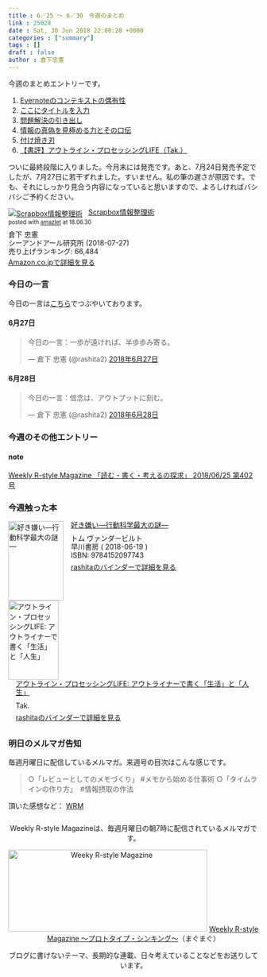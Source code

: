 ```yaml
---
title : 6／25 〜 6／30　今週のまとめ
link : 25028
date : Sat, 30 Jun 2018 22:00:28 +0000
categories : ["summary"]
tags : []
draft : false
author : 倉下忠憲
---
```


今週のまとめエントリーです。
 
<ol>
<li><a href="https://rashita.net/blog/?p=24986">Evernoteのコンテキストの偶有性</a></li>
<li><a href="https://rashita.net/blog/?p=24998">ここにタイトルを入力</a></li>
<li><a href="https://rashita.net/blog/?p=25002">問題解決の引き出し</a></li>
<li><a href="https://rashita.net/blog/?p=25009">情報の真偽を見極める力とその口伝</a></li>
<li><a href="https://rashita.net/blog/?p=25015">付け焼き刃</a></li>
<li><a href="https://rashita.net/blog/?p=25022">【書評】アウトライン・プロセッシングLIFE（Tak.）</a></li>
</ol>

ついに最終段階に入りました。今月末には発売です。あと、7月24日発売予定でしたが、7月27日に若干ずれました。すいません。私の筆の遅さが原因です。でも、それにしっかり見合う内容になっていると思いますので、よろしければバシバシご予約ください。

<div class="amazlet-box" style="margin-bottom:0px;"><div class="amazlet-image" style="float:left;margin:0px 12px 1px 0px;"><a href="http://www.amazon.co.jp/exec/obidos/ASIN/4863542526/rashita1000-22/ref=nosim/" name="amazletlink" target="_blank"><img src="https://images-fe.ssl-images-amazon.com/images/I/51L7tTg9PML._SL160_.jpg" alt="Scrapbox情報整理術" style="border: none;" /></a></div><div class="amazlet-info" style="line-height:120%; margin-bottom: 10px"><div class="amazlet-name" style="margin-bottom:10px;line-height:120%"><a href="http://www.amazon.co.jp/exec/obidos/ASIN/4863542526/rashita1000-22/ref=nosim/" name="amazletlink" target="_blank">Scrapbox情報整理術</a><div class="amazlet-powered-date" style="font-size:80%;margin-top:5px;line-height:120%">posted with <a href="http://www.amazlet.com/" title="amazlet" target="_blank">amazlet</a> at 18.06.30</div></div><div class="amazlet-detail">倉下 忠憲 <br />シーアンドアール研究所 (2018-07-27)<br />売り上げランキング: 66,484<br /></div><div class="amazlet-sub-info" style="float: left;"><div class="amazlet-link" style="margin-top: 5px"><a href="http://www.amazon.co.jp/exec/obidos/ASIN/4863542526/rashita1000-22/ref=nosim/" name="amazletlink" target="_blank">Amazon.co.jpで詳細を見る</a></div></div></div><div class="amazlet-footer" style="clear: left"></div></div>


<h3>今日の一言</h3>

今日の一言は<a href="http://twitter.com/rashita2 ">こちら</a>でつぶやいております。

<h4>6月27日</h4>

<blockquote class="twitter-tweet" data-lang="ja"><p lang="ja" dir="ltr">今日の一言：一歩が遠ければ、半歩歩み寄る。</p>&mdash; 倉下 忠憲 (@rashita2) <a href="https://twitter.com/rashita2/status/1011874594368573440?ref_src=twsrc%5Etfw">2018年6月27日</a></blockquote>
<script async src="https://platform.twitter.com/widgets.js" charset="utf-8"></script>


<h4>6月28日</h4>

<blockquote class="twitter-tweet" data-lang="ja"><p lang="ja" dir="ltr">今日の一言：信念は、アウトプットに刻む。</p>&mdash; 倉下 忠憲 (@rashita2) <a href="https://twitter.com/rashita2/status/1012170058519363584?ref_src=twsrc%5Etfw">2018年6月28日</a></blockquote>
<script async src="https://platform.twitter.com/widgets.js" charset="utf-8"></script>

<h3>今週のその他エントリー</h3>

<H4>note</H4>

<a href="https://note.mu/rashita/n/n555315fded7b">Weekly R-style Magazine 「読む・書く・考えるの探求」 2018/06/25 第402号</a>

<H3>今週触った本</H3>

<div class="mm-middle" style="margin-bottom:0px;"><div class="mm-image" style="float:left;"><a href="http://www.amazon.co.jp/exec/obidos/ASIN/4152097744/rashita1000-22/ref=nosim" target="_blank"><img src="https://images-fe.ssl-images-amazon.com/images/I/519IUnZPUeL._SL160_.jpg" alt="好き嫌い―行動科学最大の謎―" title="好き嫌い―行動科学最大の謎―" width="111" height="160" border="0" /></a></div><div class="mm-content" style="float:left;margin-left:15px;line-height:120%"><div class="mm-title" style="line-height:120%"><a href="http://www.amazon.co.jp/exec/obidos/ASIN/4152097744/rashita1000-22/ref=nosim" target="_blank">好き嫌い―行動科学最大の謎―</a></div><div class="mm-detail" style="margin-top:10px;">トム ヴァンダービルト<br />早川書房 ( 2018-06-19 )<br />ISBN: 9784152097743<br /><div style="margin:7px 0px"><a href="http://mediamarker.net/u/rashita/?asin=4152097744" target="_blank">rashitaのバインダーで詳細を見る</a></div></div></div><div style="clear:left"></div></div>

<div class="mm-middle" style="margin-bottom:0px;"><div class="mm-image" style="float:left;"><a href="http://www.amazon.co.jp/exec/obidos/ASIN/B07F3KN42K/rashita1000-22/ref=nosim" target="_blank"><img src="https://images-fe.ssl-images-amazon.com/images/I/41nO1V43OIL._SL160_.jpg" alt="アウトライン・プロセッシングLIFE: アウトライナーで書く「生活」と「人生」" title="アウトライン・プロセッシングLIFE: アウトライナーで書く「生活」と「人生」" width="101" height="160" border="0" /></a></div><div class="mm-content" style="float:left;margin-left:15px;line-height:120%"><div class="mm-title" style="line-height:120%"><a href="http://www.amazon.co.jp/exec/obidos/ASIN/B07F3KN42K/rashita1000-22/ref=nosim" target="_blank">アウトライン・プロセッシングLIFE: アウトライナーで書く「生活」と「人生」</a></div><div class="mm-detail" style="margin-top:10px;">Tak.<br /><div style="margin:7px 0px"><a href="http://mediamarker.net/u/rashita/?asin=B07F3KN42K" target="_blank">rashitaのバインダーで詳細を見る</a></div></div></div><div style="clear:left"></div></div>

<h3>明日のメルマガ告知</h3>

毎週月曜日に配信しているメルマガ。来週号の目次はこんな感じです。

<blockquote>
○「レビューとしてのメモづくり」 #メモから始める仕事術
○「タイムラインの作り方」　#情報摂取の作法
</blockquote>

頂いた感想など：
<a class="twitter-timeline"  href="https://twitter.com/rashita2/timelines/427262290753097729"  data-widget-id="427265271171010561">WRM</a>
    <script>!function(d,s,id){var js,fjs=d.getElementsByTagName(s)[0],p=/^http:/.test(d.location)?'http':'https';if(!d.getElementById(id)){js=d.createElement(s);js.id=id;js.src=p+"://platform.twitter.com/widgets.js";fjs.parentNode.insertBefore(js,fjs);}}(document,"script","twitter-wjs");</script>


<div style="text-align:center;margin-top:25px;">
Weekly R-style Magazineは、毎週月曜日の朝7時に配信されているメルマガです。

<a href="http://www.mag2.com/m/0001185133.html" target="_blank"><img src="https://rashita.net/blog/wp-content/uploads/2010/09/mmbanner.jpg" alt="Weeky R-style Magazine" width="400" height="165" class="alignnone size-full wp-image-12201" /></a>
<a href="http://www.mag2.com/m/0001185133.html" target="_blank">Weekly R-style Magazine ～プロトタイプ・シンキング～</a>（まぐまぐ）

ブログに書けないテーマ、長期的な連載、日々考えていることなどをお送りしています。
</div> 
